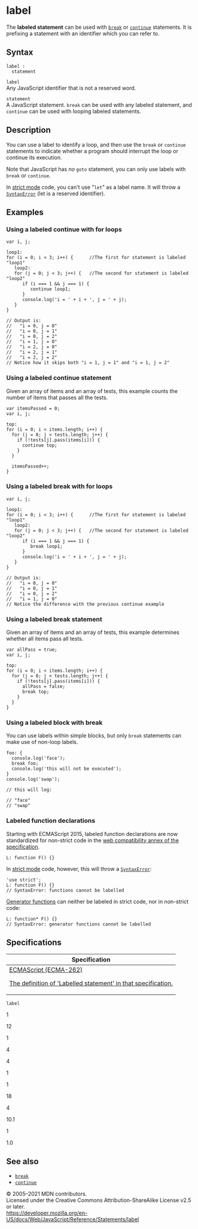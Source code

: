 # label

The **labeled statement** can be used with [`break`](break) or [`continue`](continue) statements. It is prefixing a statement with an identifier which you can refer to.

## Syntax

    label :
      statement

`label`  
Any JavaScript identifier that is not a reserved word.

`statement`  
A JavaScript statement. `break` can be used with any labeled statement, and `continue` can be used with looping labeled statements.

## Description

You can use a label to identify a loop, and then use the `break` or `continue` statements to indicate whether a program should interrupt the loop or continue its execution.

Note that JavaScript has _no_ `goto` statement, you can only use labels with `break` or `continue`.

In [strict mode](../strict_mode) code, you can't use "`let`" as a label name. It will throw a [`SyntaxError`](../global_objects/syntaxerror) (let is a reserved identifier).

## Examples

### Using a labeled continue with for loops

    var i, j;

    loop1:
    for (i = 0; i < 3; i++) {      //The first for statement is labeled "loop1"
       loop2:
       for (j = 0; j < 3; j++) {   //The second for statement is labeled "loop2"
          if (i === 1 && j === 1) {
             continue loop1;
          }
          console.log('i = ' + i + ', j = ' + j);
       }
    }

    // Output is:
    //   "i = 0, j = 0"
    //   "i = 0, j = 1"
    //   "i = 0, j = 2"
    //   "i = 1, j = 0"
    //   "i = 2, j = 0"
    //   "i = 2, j = 1"
    //   "i = 2, j = 2"
    // Notice how it skips both "i = 1, j = 1" and "i = 1, j = 2"

### Using a labeled continue statement

Given an array of items and an array of tests, this example counts the number of items that passes all the tests.

    var itemsPassed = 0;
    var i, j;

    top:
    for (i = 0; i < items.length; i++) {
      for (j = 0; j < tests.length; j++) {
        if (!tests[j].pass(items[i])) {
          continue top;
        }
      }

      itemsPassed++;
    }

### Using a labeled break with for loops

    var i, j;

    loop1:
    for (i = 0; i < 3; i++) {      //The first for statement is labeled "loop1"
       loop2:
       for (j = 0; j < 3; j++) {   //The second for statement is labeled "loop2"
          if (i === 1 && j === 1) {
             break loop1;
          }
          console.log('i = ' + i + ', j = ' + j);
       }
    }

    // Output is:
    //   "i = 0, j = 0"
    //   "i = 0, j = 1"
    //   "i = 0, j = 2"
    //   "i = 1, j = 0"
    // Notice the difference with the previous continue example

### Using a labeled break statement

Given an array of items and an array of tests, this example determines whether all items pass all tests.

    var allPass = true;
    var i, j;

    top:
    for (i = 0; i < items.length; i++) {
      for (j = 0; j < tests.length; j++) {
        if (!tests[j].pass(items[i])) {
          allPass = false;
          break top;
        }
      }
    }

### Using a labeled block with break

You can use labels within simple blocks, but only `break` statements can make use of non-loop labels.

    foo: {
      console.log('face');
      break foo;
      console.log('this will not be executed');
    }
    console.log('swap');

    // this will log:

    // "face"
    // "swap"

### Labeled function declarations

Starting with ECMAScript 2015, labeled function declarations are now standardized for non-strict code in the [web compatibility annex of the specification](https://www.ecma-international.org/ecma-262/6.0/#sec-labelled-function-declarations).

    L: function F() {}

In [strict mode](../strict_mode) code, however, this will throw a [`SyntaxError`](../global_objects/syntaxerror):

    'use strict';
    L: function F() {}
    // SyntaxError: functions cannot be labelled

[Generator functions](function*) can neither be labeled in strict code, nor in non-strict code:

    L: function* F() {}
    // SyntaxError: generator functions cannot be labelled

## Specifications

<table>
<thead>
<tr class="header">
<th>Specification</th>
</tr>
</thead>
<tbody>
<tr class="odd">
<td>
<a href="https://tc39.es/ecma262/#sec-labelled-statements">ECMAScript (ECMA-262) 
<br/>

<span class="small">The definition of 'Labelled statement' in that specification.</span>
</a>
</td>
</tr>
</tbody>
</table>

`label`

1

12

1

4

4

1

1

18

4

10.1

1

1.0

## See also

-   [`break`](break)
-   [`continue`](continue)

© 2005–2021 MDN contributors.  
Licensed under the Creative Commons Attribution-ShareAlike License v2.5 or later.  
<a href="https://developer.mozilla.org/en-US/docs/Web/JavaScript/Reference/Statements/label" class="_attribution-link">https://developer.mozilla.org/en-US/docs/Web/JavaScript/Reference/Statements/label</a>
